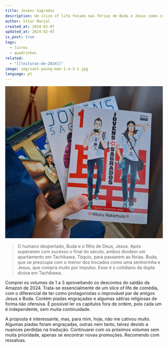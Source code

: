 ```yaml
---
title: Jovens Sagrados
description: Um slice of life focado nas férias de Buda e Jesus como colegas de quarto.
author: Vítor Marçal
created_at: 2024-02-07
updated_at: 2024-02-07
is_post: true
tags:
  - livros
  - quadrinhos
related:
  - "[[leituras-de-2024]]"
image: img/sant-young-man-1-a-3-1.jpg
language: pt
---
```


![Jovens Sagrados](img/sant-young-man-1-a-3-1.jpg)

> O humano despertado, Buda e o filho de Deus, Jesus. Após superarem com sucesso o final do século, ambos dividem um apartamento em Tachikawa, Tóquio, para passarem as férias. Buda, que se preocupa com o menor dos trocados como uma senhorinha e Jesus, que compra muito por impulso. Esse é o cotidiano da dupla divina em Tachikawa.

Comprei os volumes de 1 a 3 aproveitando os descontos do saldão da Amazon de 2024. Trata-se essencialmente de um slice of life de comédia, com o diferencial de ter como protagonistas o improvável par de amigos Jesus e Buda. Contém piadas engraçadas e algumas sátiras religiosas de forma não ofensiva. É possível ler os capítulos fora de ordem, pois cada um é independente, sem muita continuidade.

A proposta é interessante, mas, para mim, hoje, não me cativou muito. Algumas piadas foram engraçadas, outras nem tanto, talvez devido a nuances perdidas na tradução. Continuarei com os próximos volumes sem muita prioridade, apenas se encontrar novas promoções. Recomendo com ressalvas.